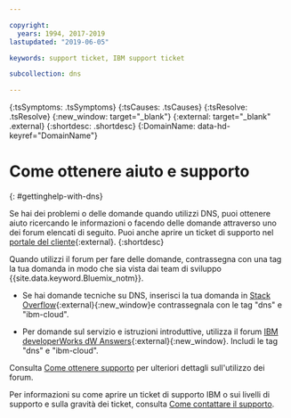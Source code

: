```yaml
---

copyright:
  years: 1994, 2017-2019
lastupdated: "2019-06-05"

keywords: support ticket, IBM support ticket

subcollection: dns

---
```


<!-- Common attributes used in the template are defined as follows: -->
{:tsSymptoms: .tsSymptoms} 
{:tsCauses: .tsCauses} 
{:tsResolve: .tsResolve} 
{:new_window: target="_blank"}
{:external: target="_blank" .external}
{:shortdesc: .shortdesc}
{:DomainName: data-hd-keyref="DomainName"}

<!-- # {{site.data.keyword.blockstorageshort}} troubleshooting
{: #ts} -->
<!-- Provide an appropriate ID above -->

<!-- IN PROGRESS - AUDIENCE BLUE, STAGING ONLY -->


<!-- This is the template for troubleshooting topics.  -->

<!-- The short description section should include the service long name and "Bluemix" for search optimization. Example short description: -->

<!-- Add a heading and content for how to get help and support. Use this template for beta and GA services:  -->
# Come ottenere aiuto e supporto 
{: #gettinghelp-with-dns}

Se hai dei problemi o delle domande quando utilizzi DNS, puoi ottenere aiuto ricercando le informazioni o facendo delle domande attraverso uno dei forum elencati di seguito. Puoi anche aprire un ticket di supporto nel [portale del cliente](https://{DomainName}/){:external}.
{:shortdesc}

Quando utilizzi il forum per fare delle domande, contrassegna con una tag la tua domanda in modo che sia vista dai team di sviluppo {{site.data.keyword.Bluemix_notm}}.
<!--Insert the appropriate Stack Overflow tag for your service for <block-storage> in URL and text below:  -->
* Se hai domande tecniche su DNS, inserisci la tua domanda in [Stack Overflow](https://stackoverflow.com/search?q=dns+ibm-cloud){:external}{:new_window}e contrassegnala con le tag "dns" e "ibm-cloud".
<!--Insert the appropriate dW Answers tag for your service for <service_keyword> in URL below:  -->
* Per domande sul servizio e istruzioni introduttive, utilizza il forum [IBM developerWorks dW Answers](https://developer.ibm.com/answers/topics/dns.html?smartspace=ibm-cloud){:external}{:new_window}. Includi le tag "dns" e "ibm-cloud".

Consulta [Come ottenere supporto](/docs/get-support?topic=get-support-getting-customer-support) per ulteriori dettagli sull'utilizzo dei forum.

Per informazioni su come aprire un ticket di supporto IBM o sui livelli di supporto e sulla gravità dei ticket, consulta [Come contattare il supporto](/docs/get-support?topic=get-support-getting-customer-support).

